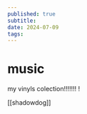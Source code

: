 ```yaml
---
published: true
subtitle:
date: 2024-07-09
tags: 
---
```


# music
my vinyls colection!!!!!!! !

[[shadowdog]]
